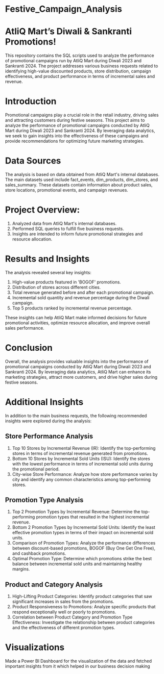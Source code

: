 # Festive_Campaign_Analysis
# AtliQ Mart’s Diwali & Sankranti Promotions!
This repository contains the SQL scripts used to analyze the performance of promotional campaigns run by AtliQ Mart during Diwali 2023 and Sankranti 2024. The project addresses various business requests related to identifying high-value discounted products, store distribution, campaign effectiveness, and product performance in terms of incremental sales and revenue.

# Introduction
Promotional campaigns play a crucial role in the retail industry, driving sales and attracting customers during festive seasons. This project aims to analyze the performance of promotional campaigns conducted by AtliQ Mart during Diwali 2023 and Sankranti 2024. By leveraging data analytics, we seek to gain insights into the effectiveness of these campaigns and provide recommendations for optimizing future marketing strategies.

# Data Sources
The analysis is based on data obtained from AtliQ Mart's internal databases. The main datasets used include fact_events, dim_products, dim_stores, and sales_summary. These datasets contain information about product sales, store locations, promotional events, and campaign revenues.

# Project Overview:
1. Analyzed data from AtliQ Mart's internal databases.
2. Performed SQL queries to fulfill five business requests.
3. Insights are intended to inform future promotional strategies and resource allocation.

# Results and Insights
The analysis revealed several key insights:
1. High-value products featured in 'BOGOF' promotions.
2. Distribution of stores across different cities.
3. Total revenue generated before and after each promotional campaign.
4. Incremental sold quantity and revenue percentage during the Diwali campaign.
5. Top 5 products ranked by incremental revenue percentage.

These insights can help AtliQ Mart make informed decisions for future promotional activities, optimize resource allocation, and improve overall sales performance.

# Conclusion
Overall, the analysis provides valuable insights into the performance of promotional campaigns conducted by AtliQ Mart during Diwali 2023 and Sankranti 2024. By leveraging data analytics, AtliQ Mart can enhance its marketing strategies, attract more customers, and drive higher sales during festive seasons.

# Additional Insights
In addition to the main business requests, the following recommended insights were explored during the analysis:

## Store Performance Analysis
1. Top 10 Stores by Incremental Revenue (IR): Identify the top-performing stores in terms of incremental revenue generated from promotions.
2. Bottom 10 Stores by Incremental Sold Units (ISU): Identify the stores with the lowest performance in terms of incremental sold units during the promotional period.
3. City-wise Store Performance: Analyze how store performance varies by city and identify any common characteristics among top-performing stores.
## Promotion Type Analysis
1. Top 2 Promotion Types by Incremental Revenue: Determine the top-performing promotion types that resulted in the highest incremental revenue.
2. Bottom 2 Promotion Types by Incremental Sold Units: Identify the least effective promotion types in terms of their impact on incremental sold units.
3. Comparison of Promotion Types: Analyze the performance differences between discount-based promotions, BOGOF (Buy One Get One Free), and cashback promotions.
4. Optimal Promotion Type: Determine which promotions strike the best balance between incremental sold units and maintaining healthy margins.
## Product and Category Analysis
1. High-Lifting Product Categories: Identify product categories that saw significant increases in sales from the promotions.
2. Product Responsiveness to Promotions: Analyze specific products that respond exceptionally well or poorly to promotions.
3. Correlation between Product Category and Promotion Type Effectiveness: Investigate the relationship between product categories and the effectiveness of different promotion types.

# Visualizations
Made a Power BI Dashboard for the visualization of the data and fetched important insights from it which helped in our business decision making 


